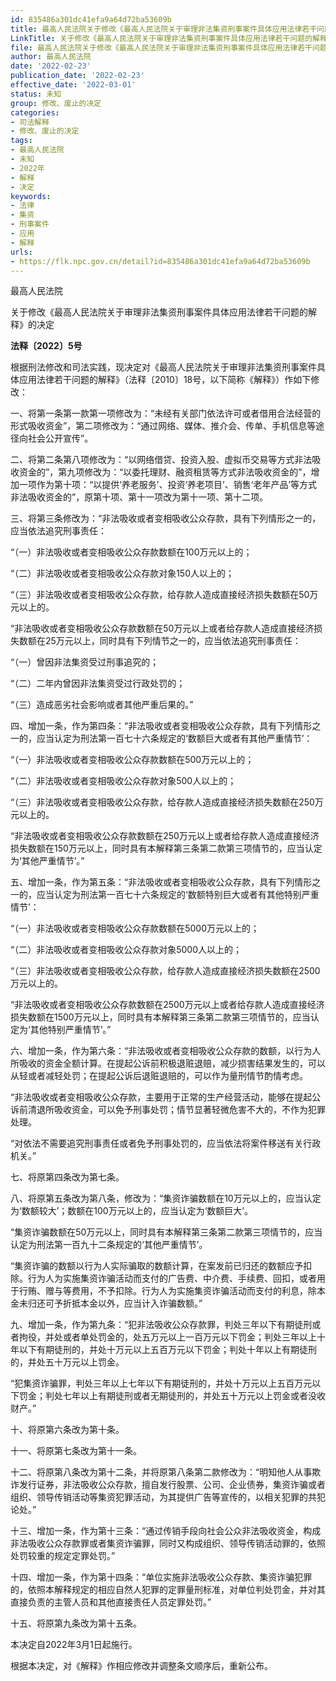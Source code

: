 ```yaml
---
id: 835486a301dc41efa9a64d72ba53609b
title: 最高人民法院关于修改《最高人民法院关于审理非法集资刑事案件具体应用法律若干问题的解释》的决定
LinkTitle: 关于修改《最高人民法院关于审理非法集资刑事案件具体应用法律若干问题的解释》的决定（2022）
file: 最高人民法院关于修改《最高人民法院关于审理非法集资刑事案件具体应用法律若干问题的解释》的决定_20220223_835486a301dc41efa9a64d72ba53609b.docx
author: 最高人民法院
date: '2022-02-23'
publication_date: '2022-02-23'
effective_date: '2022-03-01'
status: 未知
group: 修改、废止的决定
categories:
- 司法解释
- 修改、废止的决定
tags:
- 最高人民法院
- 未知
- 2022年
- 解释
- 决定
keywords:
- 法律
- 集资
- 刑事案件
- 应用
- 解释
urls:
- https://flk.npc.gov.cn/detail?id=835486a301dc41efa9a64d72ba53609b
---
```


最高人民法院

关于修改《最高人民法院关于审理非法集资刑事案件具体应用法律若干问题的解释》的决定

**法释〔2022〕5号**

根据刑法修改和司法实践，现决定对《最高人民法院关于审理非法集资刑事案件具体应用法律若干问题的解释》（法释〔2010〕18号，以下简称《解释》）作如下修改：

一、将第一条第一款第一项修改为：“未经有关部门依法许可或者借用合法经营的形式吸收资金”，第二项修改为：“通过网络、媒体、推介会、传单、手机信息等途径向社会公开宣传”。

二、将第二条第八项修改为：“以网络借贷、投资入股、虚拟币交易等方式非法吸收资金的”，第九项修改为：“以委托理财、融资租赁等方式非法吸收资金的”，增加一项作为第十项：“以提供‘养老服务’、投资‘养老项目’、销售‘老年产品’等方式非法吸收资金的”，原第十项、第十一项改为第十一项、第十二项。

三、将第三条修改为：“非法吸收或者变相吸收公众存款，具有下列情形之一的，应当依法追究刑事责任：

“（一）非法吸收或者变相吸收公众存款数额在100万元以上的；

“（二）非法吸收或者变相吸收公众存款对象150人以上的；

“（三）非法吸收或者变相吸收公众存款，给存款人造成直接经济损失数额在50万元以上的。

“非法吸收或者变相吸收公众存款数额在50万元以上或者给存款人造成直接经济损失数额在25万元以上，同时具有下列情节之一的，应当依法追究刑事责任：

“（一）曾因非法集资受过刑事追究的；

“（二）二年内曾因非法集资受过行政处罚的；

“（三）造成恶劣社会影响或者其他严重后果的。”

四、增加一条，作为第四条：“非法吸收或者变相吸收公众存款，具有下列情形之一的，应当认定为刑法第一百七十六条规定的‘数额巨大或者有其他严重情节’：

“（一）非法吸收或者变相吸收公众存款数额在500万元以上的；

“（二）非法吸收或者变相吸收公众存款对象500人以上的；

“（三）非法吸收或者变相吸收公众存款，给存款人造成直接经济损失数额在250万元以上的。

“非法吸收或者变相吸收公众存款数额在250万元以上或者给存款人造成直接经济损失数额在150万元以上，同时具有本解释第三条第二款第三项情节的，应当认定为‘其他严重情节’。”

五、增加一条，作为第五条：“非法吸收或者变相吸收公众存款，具有下列情形之一的，应当认定为刑法第一百七十六条规定的‘数额特别巨大或者有其他特别严重情节’：

“（一）非法吸收或者变相吸收公众存款数额在5000万元以上的；

“（二）非法吸收或者变相吸收公众存款对象5000人以上的；

“（三）非法吸收或者变相吸收公众存款，给存款人造成直接经济损失数额在2500万元以上的。

“非法吸收或者变相吸收公众存款数额在2500万元以上或者给存款人造成直接经济损失数额在1500万元以上，同时具有本解释第三条第二款第三项情节的，应当认定为‘其他特别严重情节’。”

六、增加一条，作为第六条：“非法吸收或者变相吸收公众存款的数额，以行为人所吸收的资金全额计算。在提起公诉前积极退赃退赔，减少损害结果发生的，可以从轻或者减轻处罚；在提起公诉后退赃退赔的，可以作为量刑情节酌情考虑。

“非法吸收或者变相吸收公众存款，主要用于正常的生产经营活动，能够在提起公诉前清退所吸收资金，可以免予刑事处罚；情节显著轻微危害不大的，不作为犯罪处理。

“对依法不需要追究刑事责任或者免予刑事处罚的，应当依法将案件移送有关行政机关。”

七、将原第四条改为第七条。

八、将原第五条改为第八条，修改为：“集资诈骗数额在10万元以上的，应当认定为‘数额较大’；数额在100万元以上的，应当认定为‘数额巨大’。

“集资诈骗数额在50万元以上，同时具有本解释第三条第二款第三项情节的，应当认定为刑法第一百九十二条规定的‘其他严重情节’。

“集资诈骗的数额以行为人实际骗取的数额计算，在案发前已归还的数额应予扣除。行为人为实施集资诈骗活动而支付的广告费、中介费、手续费、回扣，或者用于行贿、赠与等费用，不予扣除。行为人为实施集资诈骗活动而支付的利息，除本金未归还可予折抵本金以外，应当计入诈骗数额。”

九、增加一条，作为第九条：“犯非法吸收公众存款罪，判处三年以下有期徒刑或者拘役，并处或者单处罚金的，处五万元以上一百万元以下罚金；判处三年以上十年以下有期徒刑的，并处十万元以上五百万元以下罚金；判处十年以上有期徒刑的，并处五十万元以上罚金。

“犯集资诈骗罪，判处三年以上七年以下有期徒刑的，并处十万元以上五百万元以下罚金；判处七年以上有期徒刑或者无期徒刑的，并处五十万元以上罚金或者没收财产。”

十、将原第六条改为第十条。

十一、将原第七条改为第十一条。

十二、将原第八条改为第十二条，并将原第八条第二款修改为：“明知他人从事欺诈发行证券，非法吸收公众存款，擅自发行股票、公司、企业债券，集资诈骗或者组织、领导传销活动等集资犯罪活动，为其提供广告等宣传的，以相关犯罪的共犯论处。”

十三、增加一条，作为第十三条：“通过传销手段向社会公众非法吸收资金，构成非法吸收公众存款罪或者集资诈骗罪，同时又构成组织、领导传销活动罪的，依照处罚较重的规定定罪处罚。”

十四、增加一条，作为第十四条：“单位实施非法吸收公众存款、集资诈骗犯罪的，依照本解释规定的相应自然人犯罪的定罪量刑标准，对单位判处罚金，并对其直接负责的主管人员和其他直接责任人员定罪处罚。”

十五、将原第九条改为第十五条。

本决定自2022年3月1日起施行。

根据本决定，对《解释》作相应修改并调整条文顺序后，重新公布。
